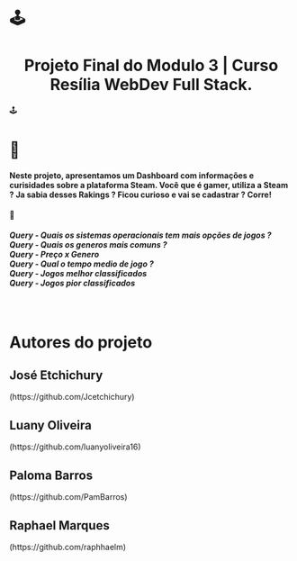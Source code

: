 # :joystick: <h1 align="center"> Projeto Final do Modulo 3 | Curso Resília WebDev Full Stack.</h1> :joystick:


# :dart: <h4>Neste projeto, apresentamos um Dashboard com informações e curisidades sobre a plataforma Steam. Você que é gamer, utiliza a Steam ? Ja sabia desses Rakings ? Ficou curioso e vai se cadastrar ? Corre! </h4>:dart:

<h5>Query - Quais os sistemas operacionais tem mais opções de jogos ? 
Query - Quais os generos mais comuns ?<br>
Query - Preço x Genero <br>
Query - Qual o tempo medio de jogo ?<br> 
Query - Jogos melhor classificados <br>
Query - Jogos pior classificados </h5><br>

# Autores do projeto
 <h2>José Etchichury</h2>(​https://github.com/Jcetchichury)    <h2>Luany Oliveira </h2>(https://github.com/luanyoliveira16) 
 <h2>Paloma Barros</h2>(​https://github.com/PamBarros)         <h2>Raphael Marques</h2>(https://github.com/raphhaelm) 
